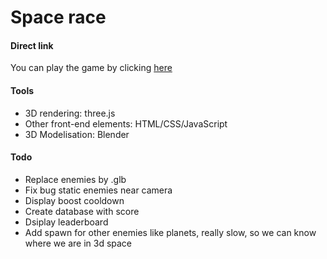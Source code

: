 # Space race

#### Direct link
You can play the game by clicking [here](51.38.68.118)

#### Tools
- 3D rendering: three.js
- Other front-end elements: HTML/CSS/JavaScript
- 3D Modelisation: Blender

#### Todo
- Replace enemies by .glb
- Fix bug static enemies near camera
- Display boost cooldown
- Create database with score 
- Dsiplay leaderboard
- Add spawn for other enemies like planets, really slow, so we can know where we are in 3d space 